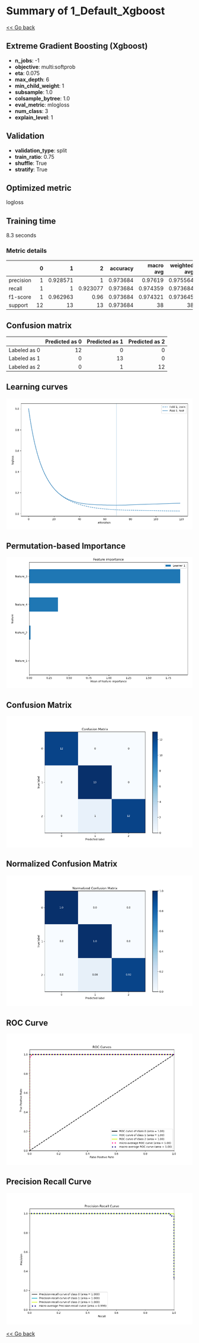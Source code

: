 # Summary of 1_Default_Xgboost

[<< Go back](../README.md)


## Extreme Gradient Boosting (Xgboost)
- **n_jobs**: -1
- **objective**: multi:softprob
- **eta**: 0.075
- **max_depth**: 6
- **min_child_weight**: 1
- **subsample**: 1.0
- **colsample_bytree**: 1.0
- **eval_metric**: mlogloss
- **num_class**: 3
- **explain_level**: 1

## Validation
 - **validation_type**: split
 - **train_ratio**: 0.75
 - **shuffle**: True
 - **stratify**: True

## Optimized metric
logloss

## Training time

8.3 seconds

### Metric details
|           |   0 |         1 |         2 |   accuracy |   macro avg |   weighted avg |   logloss |
|:----------|----:|----------:|----------:|-----------:|------------:|---------------:|----------:|
| precision |   1 |  0.928571 |  1        |   0.973684 |    0.97619  |       0.975564 | 0.0808907 |
| recall    |   1 |  1        |  0.923077 |   0.973684 |    0.974359 |       0.973684 | 0.0808907 |
| f1-score  |   1 |  0.962963 |  0.96     |   0.973684 |    0.974321 |       0.973645 | 0.0808907 |
| support   |  12 | 13        | 13        |   0.973684 |   38        |      38        | 0.0808907 |


## Confusion matrix
|              |   Predicted as 0 |   Predicted as 1 |   Predicted as 2 |
|:-------------|-----------------:|-----------------:|-----------------:|
| Labeled as 0 |               12 |                0 |                0 |
| Labeled as 1 |                0 |               13 |                0 |
| Labeled as 2 |                0 |                1 |               12 |

## Learning curves
![Learning curves](learning_curves.png)

## Permutation-based Importance
![Permutation-based Importance](permutation_importance.png)
## Confusion Matrix

![Confusion Matrix](confusion_matrix.png)


## Normalized Confusion Matrix

![Normalized Confusion Matrix](confusion_matrix_normalized.png)


## ROC Curve

![ROC Curve](roc_curve.png)


## Precision Recall Curve

![Precision Recall Curve](precision_recall_curve.png)



[<< Go back](../README.md)
